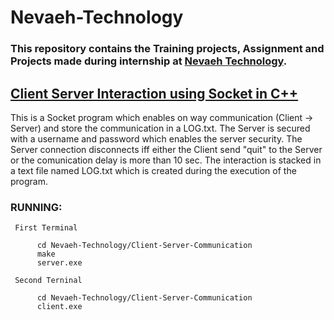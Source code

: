# Nevaeh-Technology

###    This repository contains the Training projects, Assignment and Projects made during internship at [Nevaeh Technology](http://nevaehtech.com/).

## [Client Server Interaction using Socket in C++](https://github.com/charlie219/Nevaeh-Technology/tree/main/Client-Server-Communication)
        
   This is a Socket program which enables on way communication (Client -> Server) and store the communication in a LOG.txt. The Server is secured with a username and password which enables the server security. The Server connection disconnects iff either the Client send "quit" to the Server or the comunication delay is more than 10 sec. The interaction is stacked in a text file named LOG.txt which is created during the execution of the program.
        
   ### RUNNING:
     
     First Terminal
          
          cd Nevaeh-Technology/Client-Server-Communication
          make
          server.exe
          
     Second Terninal
     
          cd Nevaeh-Technology/Client-Server-Communication
          client.exe
          
            
